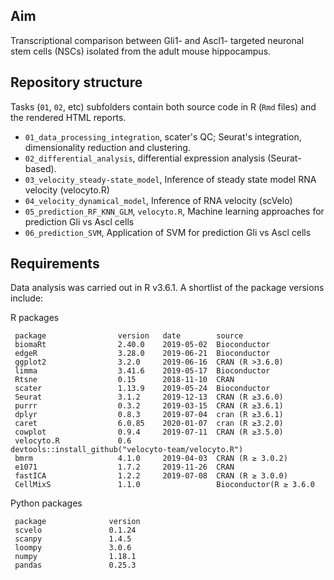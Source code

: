 ## Aim

Transcriptional comparison between Gli1- and Ascl1- targeted neuronal stem cells (NSCs) isolated from the adult mouse hippocampus.

## Repository structure

Tasks (`01`, `02`, etc) subfolders contain both source code in R (`Rmd` files) and the rendered HTML reports.

- `01_data_processing_integration`, scater's QC; Seurat's integration, dimensionality reduction and clustering.
- `02_differential_analysis`, differential expression analysis (Seurat-based).
- `03_velocity_steady-state_model`, Inference of steady state model RNA velocity (velocyto.R)
- `04_velocity_dynamical_model`, Inference of RNA velocity (scVelo)
- `05_prediction_RF_KNN_GLM`, `velocyto.R`, Machine learning approaches for prediction Gli vs Ascl cells
- `06_prediction_SVM`, Application of SVM for prediction Gli vs Ascl cells

## Requirements

Data analysis was carried out in R v3.6.1. A shortlist of the package versions include:


R packages

```
 package                version   date        source        
 biomaRt                2.40.0    2019-05-02  Bioconductor  
 edgeR                  3.28.0    2019-06-21  Bioconductor  
 ggplot2                3.2.0     2019-06-16  CRAN (R >3.6.0)
 limma                  3.41.6    2019-05-17  Bioconductor  
 Rtsne                  0.15      2018-11-10  CRAN
 scater                 1.13.9    2019-05-24  Bioconductor  
 Seurat                 3.1.2     2019-12-13  CRAN (R ≥3.6.0)
 purrr                  0.3.2	  2019-03-15  CRAN (R ≥3.6.1)
 dplyr			        0.8.3	  2019-07-04  cran (R ≥3.6.1)
 caret                  6.0.85    2020-01-07  cran (R ≥3.2.0)
 cowplot                0.9.4     2019-07-11  CRAN (R ≥3.5.0)
 velocyto.R             0.6                   devtools::install_github("velocyto-team/velocyto.R")
 bmrm                   4.1.0     2019-04-03  CRAN (R ≥ 3.0.2)
 e1071                  1.7.2     2019-11-26  CRAN
 fastICA                1.2.2     2019-07-08  CRAN (R ≥ 3.0.0)
 CellMixS               1.1.0                 Bioconductor(R ≥ 3.6.0
```

Python packages

```
 package              version  
 scvelo               0.1.24
 scanpy               1.4.5
 loompy               3.0.6
 numpy                1.18.1
 pandas               0.25.3
```
